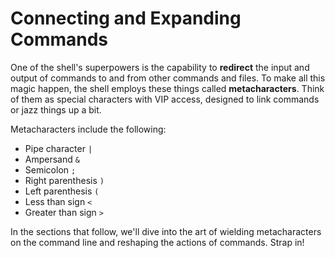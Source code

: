 # Connecting and Expanding Commands

One of the shell's superpowers is the capability to **redirect** the input and output of commands to and from other commands and files. To make all this magic happen, the shell employs these things called **metacharacters**. Think of them as special characters with VIP access, designed to link commands or jazz things up a bit.

Metacharacters include the following:

* Pipe character `|`
* Ampersand `&`
* Semicolon `;`
* Right parenthesis `)`
* Left parenthesis `(`
* Less than sign `<`
* Greater than sign `>`

In the sections that follow, we'll dive into the art of wielding metacharacters on the command line and reshaping the actions of commands. Strap in!
